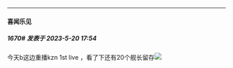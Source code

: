 
*****

####  喜闻乐见  
##### 1670#       发表于 2023-5-20 17:54

今天b这边重播kzn 1st live ，看了下还有20个舰长留存<img src="https://static.saraba1st.com/image/smiley/face2017/039.png" referrerpolicy="no-referrer">


